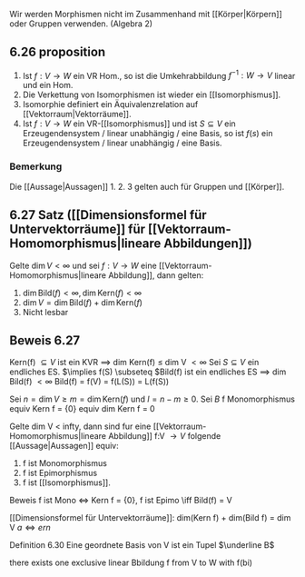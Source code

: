 Wir werden Morphismen nicht im Zusammenhand mit [[Körper|Körpern]] oder Gruppen verwenden. (Algebra 2)

## 6.26 proposition
1. Ist $f: V \to W$ ein VR Hom., so ist die Umkehrabbildung $f^{-1}: W \to V$ linear und ein Hom.
2. Die Verkettung von Isomorphismen ist wieder ein [[Isomorphismus]].
3. Isomorphie definiert ein Äquivalenzrelation auf [[Vektorraum|Vektorräume]].
4. Ist $f: V \to W$ ein VR-[[Isomorphismus]] und ist $S \subseteq V$ ein Erzeugendensystem / linear unabhängig / eine Basis, so ist $f(s)$ ein Erzeugendensystem / linear unabhängig / eine Basis.
### Bemerkung
Die [[Aussage|Aussagen]] 1. 2. 3 gelten auch für Gruppen und [[Körper]].
## 6.27 Satz ([[Dimensionsformel für Untervektorräume]] für [[Vektorraum-Homomorphismus|lineare Abbildungen]])
Gelte $\dim V < \infty$ und sei $f: V\to W$ eine [[Vektorraum-Homomorphismus|lineare Abbildung]], dann gelten:
1. $\dim \text{Bild}(f) < \infty, \dim \text{Kern}(f) < \infty$
2. $\dim V = \dim \text{Bild}(f) + \dim \text{Kern}(f)$
3. Nicht lesbar

## Beweis 6.27
Kern(f) $\subseteq V$ ist ein KVR $\implies$ dim Kern(f) $\leq$ dim V $< \infty$
Sei $S \subseteq V$ ein endliches ES.
$\implies f(S) \subseteq $Bild(f) ist ein endliches ES $\implies$ dim Bild(f) $< \infty$
Bild(f) = f(V) = f(L(S)) = L(f(S))

Sei $n = \dim V \geq m = \dim \text{Kern} (f)$ und $l = n - m \geq 0$.
Sei $B$
f Monomorphismus equiv Kern f = {0} equiv dim Kern f = 0

Gelte dim V < infty, dann sind fur eine [[Vektorraum-Homomorphismus|lineare Abbildung]] f:V $\to V$ folgende [[Aussage|Aussagen]] equiv:
1. f ist Monomorphismus
2. f ist Epimorphismus
3. f ist [[Isomorphismus]].

Beweis f ist Mono $\iff$ Kern f = {0}, f ist Epimo \iff Bild(f) = V

[[Dimensionsformel für Untervektorräume]]:
dim(Kern f) + dim(Bild f) = dim V
$a \iff ern$

Definition 6.30
Eine geordnete Basis von V ist ein Tupel $\underline B$ 

there exists  one exclusive linear Bbildung f from V to W with f(bi)